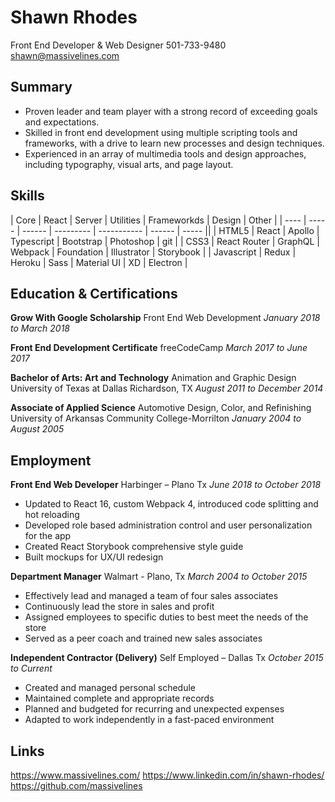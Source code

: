 # Shawn Rhodes
Front End Developer & Web Designer
501-733-9480
shawn@massivelines.com

## Summary

- Proven leader and team player with a strong record of exceeding goals and expectations.
- Skilled in front end development using multiple scripting tools and frameworks, with a drive to learn new processes and design techniques.
- Experienced in an array of multimedia tools and design approaches, including typography, visual arts, and page layout.

## Skills
| Core | React | Server | Utilities | Frameworkds | Design | Other |
| ---- | ----- | ------ | --------- | ----------- | ------ | ----- ||
| HTML5      | React        | Apollo  | Typescript | Bootstrap   | Photoshop   | git       |
| CSS3       | React Router | GraphQL | Webpack    | Foundation  | Illustrator | Storybook |
| Javascript | Redux        | Heroku  | Sass       | Material UI | XD          | Electron  |

## Education & Certifications

**Grow With Google Scholarship**
Front End Web Development
*January 2018 to March 2018*

**Front End Development Certificate**
freeCodeCamp
*March 2017 to June 2017*

**Bachelor of Arts: Art and Technology**
Animation and Graphic Design
University of Texas at Dallas
Richardson, TX
*August 2011 to December 2014*

**Associate of Applied Science**
Automotive Design, Color, and Refinishing
University of Arkansas Community College-Morrilton
*January 2004 to August 2005*

## Employment

**Front End Web Developer**
Harbinger – Plano Tx
*June 2018 to October 2018*
-   Updated to React 16, custom Webpack 4, introduced code splitting and hot reloading
-   Developed role based administration control and user personalization for the app
-   Created React Storybook comprehensive style guide
-   Built mockups for UX/UI redesign

**Department Manager**
Walmart - Plano, Tx
*March 2004 to October 2015*
- Effectively lead and managed a team of four sales associates
- Continuously lead the store in sales and profit
- Assigned employees to specific duties to best meet the needs of the store
- Served as a peer coach and trained new sales associates

**Independent Contractor (Delivery)**
Self Employed – Dallas Tx
*October 2015 to Current*
- Created and managed personal schedule
- Maintained complete and appropriate records
- Planned and budgeted for recurring and unexpected expenses
- Adapted to work independently in a fast-paced environment

## Links
https://www.massivelines.com/
https://www.linkedin.com/in/shawn-rhodes/
https://github.com/massivelines